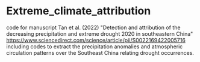 # Extreme_climate_attribution

code for manuscript Tan et al. (2022) "Detection and attribution of the decreasing precipitation and extreme drought 2020 in southeastern China" https://www.sciencedirect.com/science/article/pii/S0022169422005716 including codes to extract the precipitation anomalies and atmospheric circulation patterns over the Southeast China relating drought occurrences.
